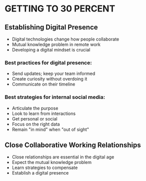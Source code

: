 # GETTING TO 30 PERCENT

## Establishing Digital Presence

- Digital technologies change how people collaborate
- Mutual knowledge problem in remote work
- Developing a digital mindset is crucial

### Best practices for digital presence:

- Send updates; keep your team informed
- Create curiosity without overdoing it
- Communicate on their timeline

### Best strategies for internal social media:

- Articulate the purpose
- Look to learn from interactions
- Get personal or social
- Focus on the right data
- Remain "in mind" when "out of sight"

## Close Collaborative Working Relationships

- Close relationships are essential in the digital age
- Expect the mutual knowledge problem
- Learn strategies to compensate
- Establish a digital presence
